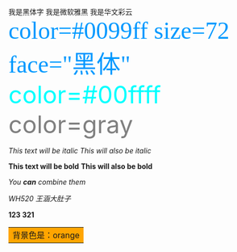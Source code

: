 
<font face="黑体">我是黑体字</font>
<font face="微软雅黑">我是微软雅黑</font>
<font face="STCAIYUN">我是华文彩云</font>
<font color=#0099ff size=7 face="黑体">color=#0099ff size=72 face="黑体"</font>
<font color=#00ffff size=72>color=#00ffff</font>
<font color=gray size=72>color=gray</font>


*This text will be italic*
_This will also be italic_

**This text will be bold**
__This will also be bold__

_You **can** combine them_

*WH520*
*王涵大肚子*

**123 321**


<table><tr><td bgcolor=orange>背景色是：orange</td></tr></table>
